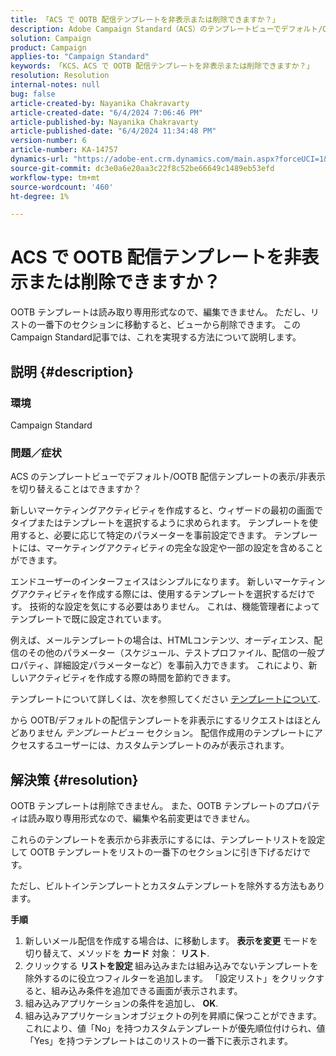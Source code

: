 ```yaml
---
title: 「ACS で OOTB 配信テンプレートを非表示または削除できますか？」
description: Adobe Campaign Standard（ACS）のテンプレートビューでデフォルト/OOTB 配信テンプレートを非表示または削除する方法を説明します。
solution: Campaign
product: Campaign
applies-to: "Campaign Standard"
keywords: 「KCS、ACS で OOTB 配信テンプレートを非表示または削除できますか？」
resolution: Resolution
internal-notes: null
bug: false
article-created-by: Nayanika Chakravarty
article-created-date: "6/4/2024 7:06:46 PM"
article-published-by: Nayanika Chakravarty
article-published-date: "6/4/2024 11:34:48 PM"
version-number: 6
article-number: KA-14757
dynamics-url: "https://adobe-ent.crm.dynamics.com/main.aspx?forceUCI=1&pagetype=entityrecord&etn=knowledgearticle&id=d3a78294-a522-ef11-840a-002248092444"
source-git-commit: dc3e0a6e20aa3c22f8c52be66649c1489eb53efd
workflow-type: tm+mt
source-wordcount: '460'
ht-degree: 1%

---
```


# ACS で OOTB 配信テンプレートを非表示または削除できますか？


OOTB テンプレートは読み取り専用形式なので、編集できません。 ただし、リストの一番下のセクションに移動すると、ビューから削除できます。 このCampaign Standard記事では、これを実現する方法について説明します。

## 説明 {#description}


### <b>環境</b>

Campaign Standard

### <b>問題／症状</b>

ACS のテンプレートビューでデフォルト/OOTB 配信テンプレートの表示/非表示を切り替えることはできますか？

新しいマーケティングアクティビティを作成すると、ウィザードの最初の画面でタイプまたはテンプレートを選択するように求められます。 テンプレートを使用すると、必要に応じて特定のパラメーターを事前設定できます。 テンプレートには、マーケティングアクティビティの完全な設定や一部の設定を含めることができます。

エンドユーザーのインターフェイスはシンプルになります。 新しいマーケティングアクティビティを作成する際には、使用するテンプレートを選択するだけです。 技術的な設定を気にする必要はありません。 これは、機能管理者によってテンプレートで既に設定されています。

例えば、メールテンプレートの場合は、HTMLコンテンツ、オーディエンス、配信のその他のパラメーター（スケジュール、テストプロファイル、配信の一般プロパティ、詳細設定パラメーターなど）を事前入力できます。 これにより、新しいアクティビティを作成する際の時間を節約できます。

テンプレートについて詳しくは、次を参照してください [テンプレートについて](https://experienceleague.adobe.com/docs/campaign-standard/using/getting-started/marketing-plans/marketing-activity-templates.html?lang=en).

から OOTB/デフォルトの配信テンプレートを非表示にするリクエストはほとんどありません *テンプレートビュー* セクション。 配信作成用のテンプレートにアクセスするユーザーには、カスタムテンプレートのみが表示されます。






## 解決策 {#resolution}


OOTB テンプレートは削除できません。 また、OOTB テンプレートのプロパティは読み取り専用形式なので、編集や名前変更はできません。

これらのテンプレートを表示から非表示にするには、テンプレートリストを設定して OOTB テンプレートをリストの一番下のセクションに引き下げるだけです。

ただし、ビルトインテンプレートとカスタムテンプレートを除外する方法もあります。

<b>手順</b>

1. 新しいメール配信を作成する場合は、に移動します。 <b>表示を変更 </b>モードを切り替えて、メソッドを <b>カード</b> 対象： <b>リスト</b>.
2. クリックする <b>リストを設定 </b>組み込みまたは組み込みでないテンプレートを除外するのに役立つフィルターを追加します。 「設定リスト」をクリックすると、組み込み条件を追加できる画面が表示されます。
3. 組み込みアプリケーションの条件を追加し、 <b>OK</b>.
4. 組み込みアプリケーションオブジェクトの列を昇順に保つことができます。これにより、値「No」を持つカスタムテンプレートが優先順位付けられ、値「Yes」を持つテンプレートはこのリストの一番下に表示されます。


